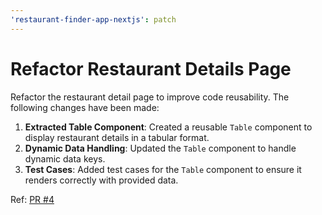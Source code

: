 ```yaml
---
'restaurant-finder-app-nextjs': patch
---
```


# Refactor Restaurant Details Page

Refactor the restaurant detail page to improve code reusability. The following changes have been made:

1. **Extracted Table Component**: Created a reusable `Table` component to display restaurant details in a tabular format.
2. **Dynamic Data Handling**: Updated the `Table` component to handle dynamic data keys.
3. **Test Cases**: Added test cases for the `Table` component to ensure it renders correctly with provided data.

Ref: [PR #4](https://github.com/tszyanalau/restaurant-finder-app-nextjs/pull/4)
